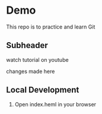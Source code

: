 # Demo

This repo is to practice and learn Git

## Subheader

watch tutorial on youtube

changes made here

## Local Development

1. Open index.heml in your browser
